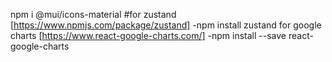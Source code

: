 npm i @mui/icons-material
#for zustand
[https://www.npmjs.com/package/zustand]
-npm install zustand
for google charts
[https://www.react-google-charts.com/]
-npm install --save react-google-charts